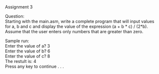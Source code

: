 Assignment 3

Question:  
Starting with the main.asm, write a complete program that will input values for a, b and c and display the value of the expression (a + b * c) / (2*b).  
Assume that the user enters only numbers that are greater than zero.  

Sample run:  
Enter the value of a? 3  
Enter the value of b? 6  
Enter the value of c? 8  
The restult is:  4  
Press any key to continue . . .  